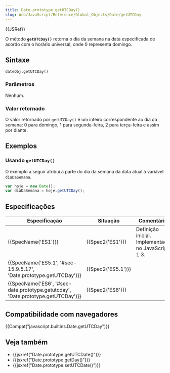 ```yaml
---
title: Date.prototype.getUTCDay()
slug: Web/JavaScript/Reference/Global_Objects/Date/getUTCDay
---
```


{{JSRef}}

O método **`getUTCDay()`** retorna o dia da semana na data especificada de acordo com o horário universal, onde 0 representa domingo.

## Sintaxe

```
dateObj.getUTCDay()
```

### Parâmetros

Nenhum.

### Valor retornado

O valor retornado por `getUTCDay()` é um inteiro correspondente ao dia da semana: 0 para domingo, 1 para segunda-feira, 2 para terça-feira e assim por diante.

## Exemplos

### Usando `getUTCDay()`

O exemplo a seguir atribui a parte do dia da semana da data atual à variável `diaDaSemana`.

```js
var hoje = new Date();
var diaDaSemana = hoje.getUTCDay();
```

## Especificações

| Especificação                                                                                                | Situação                 | Comentário                                         |
| ------------------------------------------------------------------------------------------------------------ | ------------------------ | -------------------------------------------------- |
| {{SpecName('ES1')}}                                                                                     | {{Spec2('ES1')}}     | Definição inicial. Implementado no JavaScript 1.3. |
| {{SpecName('ES5.1', '#sec-15.9.5.17', 'Date.prototype.getUTCDay')}}                     | {{Spec2('ES5.1')}} |                                                    |
| {{SpecName('ES6', '#sec-date.prototype.getutcday', 'Date.prototype.getUTCDay')}} | {{Spec2('ES6')}}     |                                                    |

## Compatibilidade com navegadores

{{Compat("javascript.builtins.Date.getUTCDay")}}

## Veja também

- {{jsxref("Date.prototype.getUTCDate()")}}
- {{jsxref("Date.prototype.getDay()")}}
- {{jsxref("Date.prototype.setUTCDate()")}}
